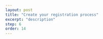 ```yaml
---
layout: post
title: "Create your registration process"
excerpt: "description"
step: 6
order: 14
---
```


